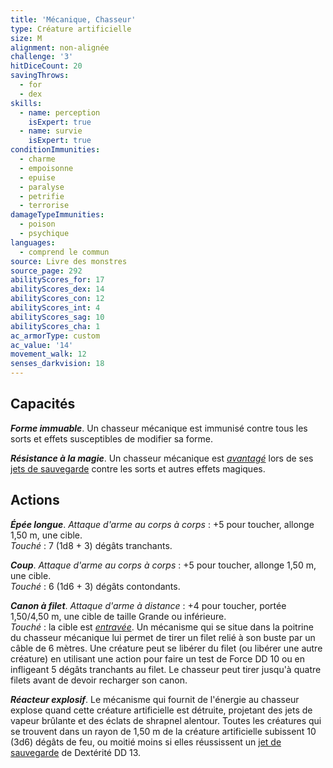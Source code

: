 ```yaml
---
title: 'Mécanique, Chasseur'
type: Créature artificielle
size: M
alignment: non-alignée
challenge: '3'
hitDiceCount: 20
savingThrows:
  - for
  - dex
skills:
  - name: perception
    isExpert: true
  - name: survie
    isExpert: true
conditionImmunities:
  - charme
  - empoisonne
  - epuise
  - paralyse
  - petrifie
  - terrorise
damageTypeImmunities:
  - poison
  - psychique
languages:
  - comprend le commun
source: Livre des monstres
source_page: 292
abilityScores_for: 17
abilityScores_dex: 14
abilityScores_con: 12
abilityScores_int: 4
abilityScores_sag: 10
abilityScores_cha: 1
ac_armorType: custom
ac_value: '14'
movement_walk: 12
senses_darkvision: 18
---
```

## Capacités
_**Forme immuable**_. Un chasseur mécanique est immunisé contre tous les sorts et effets susceptibles de modifier sa forme.

_**Résistance à la magie**_. Un chasseur mécanique est [_avantagé_](/utiliser-les-caracteristiques/#avantage-et-desavantage) lors de ses [jets de sauvegarde](/utiliser-les-caracteristiques/#jets-de-sauvegarde) contre les sorts et autres effets magiques.

## Actions
_**Épée longue**_. _Attaque d'arme au corps à corps_ : +5 pour toucher, allonge 1,50 m, une cible.  
_Touché_ : 7 (1d8 + 3) dégâts tranchants.

_**Coup**_. _Attaque d'arme au corps à corps_ : +5 pour toucher, allonge 1,50 m, une cible.  
_Touché_ : 6 (1d6 + 3) dégâts contondants.

_**Canon à filet**_. _Attaque d'arme à distance_ : +4 pour toucher, portée 1,50/4,50 m, une cible de taille Grande ou inférieure.  
_Touché_ : la cible est [_entravée_](/gerer-la-sante-du-personnage/#entrave). Un mécanisme qui se situe dans la poitrine du chasseur mécanique lui permet de tirer un filet relié à son buste par un câble de 6 mètres. Une créature peut se libérer du filet (ou libérer une autre créature) en utilisant une action pour faire un test de Force DD 10 ou en infligeant 5 dégâts tranchants au filet. Le chasseur peut tirer jusqu'à quatre filets avant de devoir recharger son canon.

_**Réacteur explosif**_. Le mécanisme qui fournit de l'énergie au chasseur explose quand cette créature artificielle est détruite, projetant des jets de vapeur brûlante et des éclats de shrapnel alentour. Toutes les créatures qui se trouvent dans un rayon de 1,50 m de la créature artificielle subissent 10 (3d6) dégâts de feu, ou moitié moins si elles réussissent un [jet de sauvegarde](/utiliser-les-caracteristiques/#jets-de-sauvegarde) de Dextérité DD 13.
